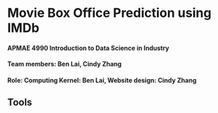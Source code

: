 # __Movie Box Office Prediction using IMDb__

#### APMAE 4990 Introduction to Data Science in Industry 

#### Team members: Ben Lai, Cindy Zhang

#### Role: Computing Kernel: Ben Lai, Website design: Cindy Zhang

Tools
------
